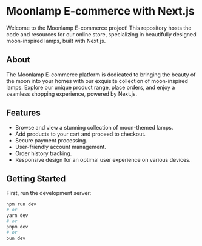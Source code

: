 # Moonlamp E-commerce with Next.js

Welcome to the Moonlamp E-commerce project! This repository hosts the code and resources for our online store, specializing in beautifully designed moon-inspired lamps, built with Next.js.

## About

The Moonlamp E-commerce platform is dedicated to bringing the beauty of the moon into your homes with our exquisite collection of moon-inspired lamps. Explore our unique product range, place orders, and enjoy a seamless shopping experience, powered by Next.js.

## Features

- Browse and view a stunning collection of moon-themed lamps.
- Add products to your cart and proceed to checkout.
- Secure payment processing.
- User-friendly account management.
- Order history tracking.
- Responsive design for an optimal user experience on various devices.

## Getting Started

First, run the development server:

```bash
npm run dev
# or
yarn dev
# or
pnpm dev
# or
bun dev
```
